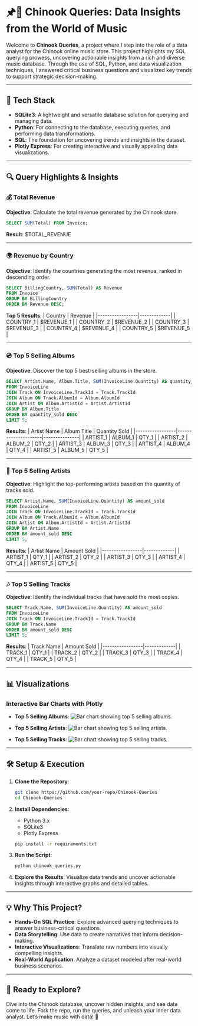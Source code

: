 # 🖈️🎵 Chinook Queries: Data Insights from the World of Music

Welcome to **Chinook Queries**, a project where I step into the role of a data analyst for the Chinook online music store. This project highlights my SQL querying prowess, uncovering actionable insights from a rich and diverse music database. Through the use of SQL, Python, and data visualization techniques, I answered critical business questions and visualized key trends to support strategic decision-making.

---

## 🔧 Tech Stack

- **SQLite3**: A lightweight and versatile database solution for querying and managing data.
- **Python**: For connecting to the database, executing queries, and performing data transformations.
- **SQL**: The foundation for uncovering trends and insights in the dataset.
- **Plotly Express**: For creating interactive and visually appealing data visualizations.

---

## 🔍 Query Highlights & Insights

### 💰 Total Revenue
**Objective**: Calculate the total revenue generated by the Chinook store.

```sql
SELECT SUM(Total) FROM Invoice;
```
**Result**: $TOTAL_REVENUE

---

### 🌍 Revenue by Country
**Objective**: Identify the countries generating the most revenue, ranked in descending order.

```sql
SELECT BillingCountry, SUM(Total) AS Revenue
FROM Invoice
GROUP BY BillingCountry
ORDER BY Revenue DESC;
```
**Top 5 Results**:
| Country         | Revenue     |
|-----------------|-------------|
| COUNTRY_1       | $REVENUE_1  |
| COUNTRY_2       | $REVENUE_2  |
| COUNTRY_3       | $REVENUE_3  |
| COUNTRY_4       | $REVENUE_4  |
| COUNTRY_5       | $REVENUE_5  |

---

### 💿 Top 5 Selling Albums
**Objective**: Discover the top 5 best-selling albums in the store.

```sql
SELECT Artist.Name, Album.Title, SUM(InvoiceLine.Quantity) AS quantity_sold
FROM InvoiceLine
JOIN Track ON InvoiceLine.TrackId = Track.TrackId
JOIN Album ON Track.AlbumId = Album.AlbumId
JOIN Artist ON Album.ArtistId = Artist.ArtistId
GROUP BY Album.Title
ORDER BY quantity_sold DESC
LIMIT 5;
```
**Results**:
| Artist Name     | Album Title         | Quantity Sold |
|-----------------|---------------------|---------------|
| ARTIST_1        | ALBUM_1            | QTY_1         |
| ARTIST_2        | ALBUM_2            | QTY_2         |
| ARTIST_3        | ALBUM_3            | QTY_3         |
| ARTIST_4        | ALBUM_4            | QTY_4         |
| ARTIST_5        | ALBUM_5            | QTY_5         |

---

### 🎤 Top 5 Selling Artists
**Objective**: Highlight the top-performing artists based on the quantity of tracks sold.

```sql
SELECT Artist.Name, SUM(InvoiceLine.Quantity) AS amount_sold
FROM InvoiceLine
JOIN Track ON InvoiceLine.TrackId = Track.TrackId
JOIN Album ON Track.AlbumId = Album.AlbumId
JOIN Artist ON Album.ArtistId = Artist.ArtistId
GROUP BY Artist.Name
ORDER BY amount_sold DESC
LIMIT 5;
```
**Results**:
| Artist Name     | Amount Sold |
|-----------------|-------------|
| ARTIST_1        | QTY_1       |
| ARTIST_2        | QTY_2       |
| ARTIST_3        | QTY_3       |
| ARTIST_4        | QTY_4       |
| ARTIST_5        | QTY_5       |

---

### 🎶 Top 5 Selling Tracks
**Objective**: Identify the individual tracks that have sold the most copies.

```sql
SELECT Track.Name, SUM(InvoiceLine.Quantity) AS amount_sold
FROM InvoiceLine
JOIN Track ON InvoiceLine.TrackId = Track.TrackId
GROUP BY Track.Name
ORDER BY amount_sold DESC
LIMIT 5;
```
**Results**:
| Track Name      | Amount Sold |
|-----------------|-------------|
| TRACK_1         | QTY_1       |
| TRACK_2         | QTY_2       |
| TRACK_3         | QTY_3       |
| TRACK_4         | QTY_4       |
| TRACK_5         | QTY_5       |

---

## 📊 Visualizations

### Interactive Bar Charts with Plotly

- **Top 5 Selling Albums**:
![Bar chart showing top 5 selling albums.](#)

- **Top 5 Selling Artists**:
![Bar chart showing top 5 selling artists.](#)

- **Top 5 Selling Tracks**:
![Bar chart showing top 5 selling tracks.](#)

---

## 🛠️ Setup & Execution

1. **Clone the Repository**:
   ```bash
   git clone https://github.com/your-repo/Chinook-Queries
   cd Chinook-Queries
   ```

2. **Install Dependencies**:
   - Python 3.x
   - SQLite3
   - Plotly Express

   ```bash
   pip install -r requirements.txt
   ```

3. **Run the Script**:
   ```bash
   python chinook_queries.py
   ```

4. **Explore the Results**: Visualize data trends and uncover actionable insights through interactive graphs and detailed tables.

---

## 💡 Why This Project?

- **Hands-On SQL Practice**: Explore advanced querying techniques to answer business-critical questions.
- **Data Storytelling**: Use data to create narratives that inform decision-making.
- **Interactive Visualizations**: Translate raw numbers into visually compelling insights.
- **Real-World Application**: Analyze a dataset modeled after real-world business scenarios.

---

## 🚀 Ready to Explore?

Dive into the Chinook database, uncover hidden insights, and see data come to life. Fork the repo, run the queries, and unleash your inner data analyst. Let’s make music with data! 🎵
